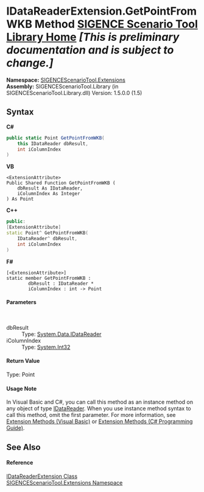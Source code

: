 # IDataReaderExtension.GetPointFromWKB Method <a href="https://github.com/ObiWanLansi/SIGENCE-Scenario-Tool">SIGENCE Scenario Tool Library Home</a> _**\[This is preliminary documentation and is subject to change.\]**_



**Namespace:**&nbsp;<a href="f2af11f5-ae9d-3dcc-a4a9-ba07a037925f.md">SIGENCEScenarioTool.Extensions</a><br />**Assembly:**&nbsp;SIGENCEScenarioTool.Library (in SIGENCEScenarioTool.Library.dll) Version: 1.5.0.0 (1.5)

## Syntax

**C#**<br />
``` C#
public static Point GetPointFromWKB(
	this IDataReader dbResult,
	int iColumnIndex
)
```

**VB**<br />
``` VB
<ExtensionAttribute>
Public Shared Function GetPointFromWKB ( 
	dbResult As IDataReader,
	iColumnIndex As Integer
) As Point
```

**C++**<br />
``` C++
public:
[ExtensionAttribute]
static Point^ GetPointFromWKB(
	IDataReader^ dbResult, 
	int iColumnIndex
)
```

**F#**<br />
``` F#
[<ExtensionAttribute>]
static member GetPointFromWKB : 
        dbResult : IDataReader * 
        iColumnIndex : int -> Point 

```


#### Parameters
&nbsp;<dl><dt>dbResult</dt><dd>Type: <a href="http://msdn2.microsoft.com/en-us/library/sh674a6a" target="_blank">System.Data.IDataReader</a><br /></dd><dt>iColumnIndex</dt><dd>Type: <a href="http://msdn2.microsoft.com/en-us/library/td2s409d" target="_blank">System.Int32</a><br /></dd></dl>

#### Return Value
Type: Point<br />

#### Usage Note
In Visual Basic and C#, you can call this method as an instance method on any object of type <a href="http://msdn2.microsoft.com/en-us/library/sh674a6a" target="_blank">IDataReader</a>. When you use instance method syntax to call this method, omit the first parameter. For more information, see <a href="http://msdn.microsoft.com/en-us/library/bb384936.aspx">Extension Methods (Visual Basic)</a> or <a href="http://msdn.microsoft.com/en-us/library/bb383977.aspx">Extension Methods (C# Programming Guide)</a>.

## See Also


#### Reference
<a href="bff4e8f3-6f4b-e3ce-56fe-f4a77dffa628.md">IDataReaderExtension Class</a><br /><a href="f2af11f5-ae9d-3dcc-a4a9-ba07a037925f.md">SIGENCEScenarioTool.Extensions Namespace</a><br />